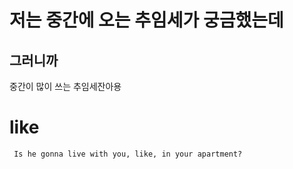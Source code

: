 # 저는 중간에 오는 추임세가 궁금했는데

## 그러니까

중간이 많이 쓰는 추임세잔아용

# like

```
 Is he gonna live with you, like, in your apartment?
```
